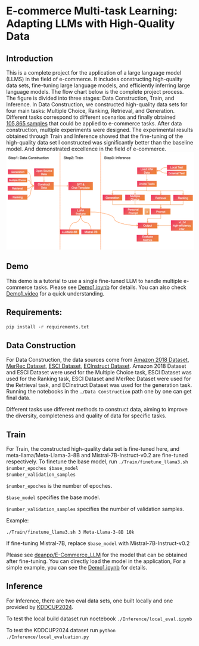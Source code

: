 # E-commerce Multi-task Learning: Adapting LLMs with High-Quality Data


## Introduction
This is a complete project for the application of a large language model (LLMS) in the field of e-commerce. It includes constructing high-quality data sets, fine-tuning large language models, and efficiently inferring large language models. The flow chart below is the complete project process. The figure is divided into three stages: Data Construction, Train, and Inference. In Data Construction, we constructed high-quality data sets for four main tasks: Multiple Choice, Ranking, Retrieval, and Generation. Different tasks correspond to different scenarios and finally obtained [105,865 samples](https://github.com/trustmlyoungscientist/E-commerce-LLM/blob/master/Train/all_train_data.csv) that could be applied to e-commerce tasks. After data construction, multiple experiments were designed. The experimental results obtained through Train and Inference showed that the fine-tuning of the high-quality data set I constructed was significantly better than the baseline model. And demonstrated excellence in the field of e-commerce.
![Image Description](./Images/Overview_full.jpg)

## Demo
This demo is a tutorial to use a single fine-tuned LLM to handle multiple e-commerce tasks. Please see [Demo1.ipynb](https://github.com/trustmlyoungscientist/E-commerce-LLM/blob/master/Demo1.ipynb) for details. You can also check [Demo1_video](https://github.com/trustmlyoungscientist/E-commerce-LLM/blob/master/Demo1_video.mp4) for a quick understanding.

## Requirements:
<code>pip install -r requirements.txt</code>

## Data Construction
For Data Construction, the data sources come from [Amazon 2018 Dataset](https://nijianmo.github.io/amazon/index.html), [MerRec Dataset](https://huggingface.co/datasets/mercari-us/merrec), [ESCI Dataset](https://github.com/amazon-science/esci-data), [ECInstruct Dataset](https://huggingface.co/datasets/NingLab/ECInstruct). Amazon 2018 Dataset and ESCI Dataset were used for the Multiple Choice task, ESCI Dataset was used for the Ranking task, ESCI Dataset and MerRec Dataset were used for the Retrieval task, and ECInstruct Dataset was used for the generation task.
Running the notebooks in the  <code>./Data Construction</code> path one by one can get final data.

Different tasks use different methods to construct data, aiming to improve the diversity, completeness and quality of data for specific tasks.

## Train
For Train, the constructed high-quality data set is fine-tuned here, and meta-llama/Meta-Llama-3-8B and Mistral-7B-Instruct-v0.2 are fine-tuned respectively.
To finetune the base model, run <code>./Train/finetune_llama3.sh $number_epoches $base_model $number_validation_samples</code>

<code>$number_epoches</code> is the number of epoches.

<code>$base_model</code> specifies the base model.

<code>$number_validation_samples</code> specifies the number of validation samples.

Example:
```
./Train/finetune_llama3.sh 3 Meta-Llama-3-8B 10k
```
If fine-tuning Mistral-7B, replace <code>$base_model</code> with Mistral-7B-Instruct-v0.2

Please see [deanpp/E-Commerce_LLM](https://huggingface.co/deanpp/E-Commerce_LLM/tree/main) for the model that can be obtained after fine-tuning. You can directly load the model in the application, For a simple example, you can see the [Demo1.ipynb](https://github.com/trustmlyoungscientist/E-commerce-LLM/blob/master/Demo1.ipynb) for details.


## Inference
For Inference, there are two eval data sets, one built locally and one provided by [KDDCUP2024](https://www.aicrowd.com/challenges/amazon-kdd-cup-2024-multi-task-online-shopping-challenge-for-llms).

To test the local build dataset run noetebook <code>./Inference/local_eval.ipynb</code>

To test the KDDCUP2024 dataset run <code>python ./Inference/local_evaluation.py</code>

